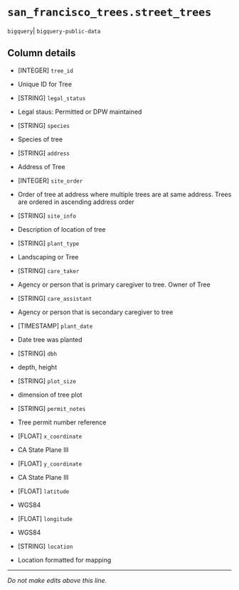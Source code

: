 # `san_francisco_trees.street_trees`
`bigquery`| `bigquery-public-data`

## Column details
* [INTEGER]   `tree_id`
 - Unique ID for Tree
* [STRING]    `legal_status`
 - Legal staus: Permitted or DPW maintained
* [STRING]    `species`
 - Species of tree
* [STRING]    `address`
 - Address of Tree
* [INTEGER]   `site_order`
 - Order of tree at address where multiple trees are at same address. Trees are ordered in ascending address order
* [STRING]    `site_info`
 - Description of location of tree
* [STRING]    `plant_type`
 - Landscaping or Tree
* [STRING]    `care_taker`
 - Agency or person that is primary caregiver to tree. Owner of Tree
* [STRING]    `care_assistant`
 - Agency or person that is secondary caregiver to tree
* [TIMESTAMP] `plant_date`
 - Date tree was planted
* [STRING]    `dbh`
 - depth, height
* [STRING]    `plot_size`
 - dimension of tree plot
* [STRING]    `permit_notes`
 - Tree permit number reference
* [FLOAT]     `x_coordinate`
 - CA State Plane III
* [FLOAT]     `y_coordinate`
 - CA State Plane III
* [FLOAT]     `latitude`
 - WGS84
* [FLOAT]     `longitude`
 - WGS84
* [STRING]    `location`
 - Location formatted for mapping

-------------------------------------------------------------------------------
*Do not make edits above this line.*
